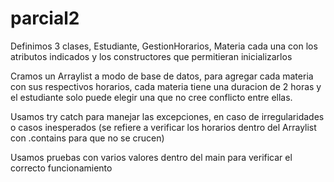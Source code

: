 # parcial2


Definimos 3 clases, Estudiante, GestionHorarios, Materia cada una con los atributos indicados y los constructores que permitieran inicializarlos

Cramos un Arraylist a modo de base de datos, para agregar cada materia con sus respectivos horarios, cada materia tiene una duracion de 2 horas y el estudiante solo puede elegir una que no cree conflicto entre ellas.

Usamos try catch para manejar las excepciones, en caso de irregularidades o casos inesperados (se refiere a verificar los horarios dentro del Arraylist con .contains para que no se crucen)

Usamos pruebas con varios valores dentro del main para verificar el correcto funcionamiento
